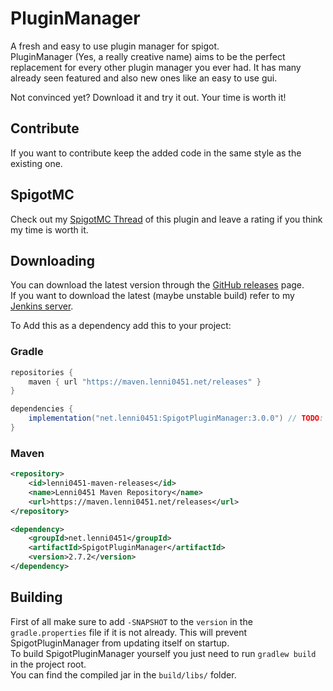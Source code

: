 # PluginManager
A fresh and easy to use plugin manager for spigot.\
PluginManager (Yes, a really creative name) aims to be the perfect replacement for every other plugin manager you ever had. It has many already seen featured and also new ones like an easy to use gui.

Not convinced yet? Download it and try it out. Your time is worth it!

## Contribute
If you want to contribute keep the added code in the same style as the existing one.

## SpigotMC
Check out my [SpigotMC Thread](https://www.spigotmc.org/resources/pluginmanager.69061/) of this plugin and leave a rating if you think my time is worth it.

## Downloading
You can download the latest version through the [GitHub releases](https://github.com/Lenni0451/SpigotPluginManager/releases) page.\
If you want to download the latest (maybe unstable build) refer to my [Jenkins server](https://build.lenni0451.net/job/SpigotPluginManager/).


To Add this as a dependency add this to your project:
### Gradle
````` groovy
repositories {
    maven { url "https://maven.lenni0451.net/releases" }
}

dependencies {
    implementation("net.lenni0451:SpigotPluginManager:3.0.0") // TODO: Update version
}
`````

### Maven
`````xml
<repository>
    <id>lenni0451-maven-releases</id>
    <name>Lenni0451 Maven Repository</name>
    <url>https://maven.lenni0451.net/releases</url>
</repository>

<dependency>
    <groupId>net.lenni0451</groupId>
    <artifactId>SpigotPluginManager</artifactId>
    <version>2.7.2</version>
</dependency>

`````

## Building
First of all make sure to add ``-SNAPSHOT`` to the ``version`` in the ``gradle.properties`` file if it is not already. This will prevent SpigotPluginManager from updating itself on startup.\
To build SpigotPluginManager yourself you just need to run ``gradlew build`` in the project root.\
You can find the compiled jar in the ``build/libs/`` folder.
